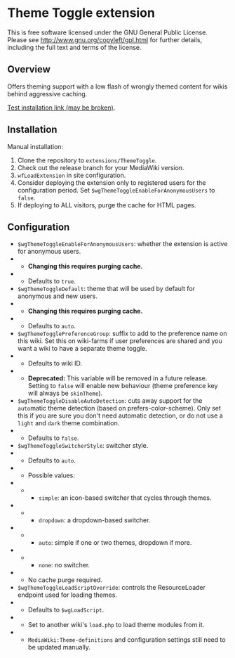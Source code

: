 # Theme Toggle extension

This is free software licensed under the GNU General Public License. Please
see http://www.gnu.org/copyleft/gpl.html for further details, including the
full text and terms of the license.

## Overview
Offers theming support with a low flash of wrongly themed content for wikis behind aggressive caching.

[Test installation link (may be broken)](https://1.37.wiki-dev.mglolenstine.xyz/wiki/ARK_Survival_Evolved_Wiki).

## Installation
Manual installation:
1. Clone the repository to `extensions/ThemeToggle`.
2. Check out the release branch for your MediaWiki version.
3. `wfLoadExtension` in site configuration.
4. Consider deploying the extension only to registered users for the configuration period. Set `$wgThemeToggleEnableForAnonymousUsers` to `false`.
5. If deploying to ALL visitors, purge the cache for HTML pages.

## Configuration
* `$wgThemeToggleEnableForAnonymousUsers`: whether the extension is active for anonymous users.
* * **Changing this requires purging cache.**
* * Defaults to `true`.
* `$wgThemeToggleDefault`: theme that will be used by default for anonymous and new users.
* * **Changing this requires purging cache.**
* * Defaults to `auto`.
* `$wgThemeTogglePreferenceGroup`: suffix to add to the preference name on this wiki. Set this on wiki-farms if user preferences are shared and you want a wiki to have a separate theme toggle.
* * Defaults to wiki ID.
* * **Deprecated:** This variable will be removed in a future release. Setting to `false` will enable new behaviour (theme preference key will always be `skinTheme`).
* `$wgThemeToggleDisableAutoDetection`: cuts away support for the `auto`matic theme detection (based on prefers-color-scheme). Only set this if you are sure you don't need automatic detection, or do not use a `light` and `dark` theme combination.
* * Defaults to `false`.
* `$wgThemeToggleSwitcherStyle`: switcher style.
* * Defaults to `auto`.
* * Possible values:
* * * `simple`: an icon-based switcher that cycles through themes.
* * * `dropdown`: a dropdown-based switcher.
* * * `auto`: simple if one or two themes, dropdown if more.
* * * `none`: no switcher.
* * No cache purge required.
* `$wgThemeToggleLoadScriptOverride`: controls the ResourceLoader endpoint used for loading themes.
* * Defaults to `$wgLoadScript`.
* * Set to another wiki's `load.php` to load theme modules from it.
* * `MediaWiki:Theme-definitions` and configuration settings still need to be updated manually.